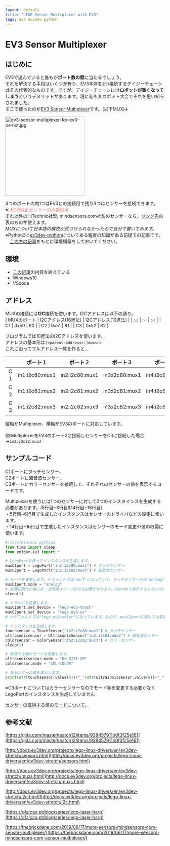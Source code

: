 ```yaml
---
layout: default
title: "LEGO Sensor Multiplexer with EV3"
tags: ev3 ev3dev-python
---
```


# EV3 Sensor Multiplexer

## はじめに
EV3で遊んでいると誰もが**ポート数の壁**に当たるでしょう。<br>
それを解決する手段はいくつか有り、EV3本体を2つ接続するデイジーチェーンはその代表的なものです。ですが、デイジーチェーンには**ロボットが重くなってしまう**というデメリットがあります。現に私も某ロボット大会でそれを思い知らされました。 <br>そこで使ったのが[EV3 Sensor Multiplexer](http://www.mindsensors.com/ev3-and-nxt/23-ev3-sensor-multiplexer-for-ev3-or-nxt)です。(以下MUX)↓

<img width="250" alt="ev3-sensor-multiplexer-for-ev3-or-nxt.jpg" src="https://qiita-image-store.s3.ap-northeast-1.amazonaws.com/0/2449798/66228ee7-5aff-d1c5-d6c6-90cd7a1e6a84.jpeg">

4つのポートの内1つはEV3との接続用で残り3つはセンサーを接続できます。※<font color="LightCoral">LEGO純正センサーのみ接続可</font><br>
それ以外のHiTechnic社製, mindsensors.com社製のセンサーなら、[リンク先](http://docs.ev3dev.org/projects/lego-linux-drivers/en/ev3dev-stretch/muxs.html#supported-multiplexers)の表のものが使えます。  <br>
*MUXについて日本語の解説が見つけられなかったので自分で書いてみます。*<br>
※Python3と[ev3dev-python](https://ev3dev-lang.readthedocs.io/projects/python-ev3dev/en/stable/)についてある程度の知識がある前提での記事です。  <br>
　[この方の記事](https://qiita.com/masterkeaton12/items/938457911b0f3f25e161)をもとに環境構築をしておいてください。<br>


## 環境
* [この記事](https://qiita.com/masterkeaton12/items/938457911b0f3f25e161)の内容を終えている<br>
* Windows10<br>
* VScode<br>

## アドレス
MUXの接続には**I2C**接続を使います。I2Cアドレスは以下の通り。<br>
| MUXのポート | I2Cアドレス(16進法) | I2Cアドレス(10進法) |
| :-: | :-: | :-: |
| C1 | 0x50 | 80 |
| C2 | 0x51 | 81 |
| C3 | 0x52 | 82 |

プログラムでは10進法のI2Cアドレスを使います。  <br>
アドレスの基本形は`[<parent-address>:]mux<n>`  <br>
これに沿ってフルアドレス一覧を作ると...<br>

| |ポート１|ポート２|ポート３|ポート４|
|:----:|:----:|:----:|:----:|:----:|
|C１|in1:i2c80:mux1|in2:i2c80:mux1|in3:i2c80:mux1|in4:i2c80:mux1|
|C２|in1:i2c81:mux2|in2:i2c81:mux2|in3:i2c81:mux2|in4:i2c81:mux2|
|C３|in1:i2c82:mux3|in2:i2c82:mux3|in3:i2c82:mux3|in4:i2c82:mux3|

縦軸がMultiplexer、横軸がEV3のポートに対応しています。<br>  
例:MultiplexerをEV3のポート2に接続しセンサーをC3に接続した場合→`in2:i2c82:mux3`<br>  

## サンプルコード
C1ポートにタッチセンサー、<br>
C2ポートに超音波センサー、<br>
C3ポートにカラーセンサーを接続して、それぞれのセンサーの値を表示するコードです。<br>

Multiplexerを使うには1つのセンサーに対して2つのインスタインスを生成する必要があります。(5行目~6行目&14行目~16行目)<br>
・5行目~6行目で生成したインスタンスはセンサーのドライバなどの設定に使います。<br>
・14行目~16行目で生成したインスタンスはセンサーのモード変更や値の取得に使います。<br>

``` sample.py
#!/usr/bin/env python3
from time import sleep
from ev3dev.ev3 import *

# LegoPortを使ってインスタンスを生成します。
muxC1port = LegoPort("in2:i2c80:mux1") # タッチセンサー
muxC2port = LegoPort("in2:i2c82:mux3") # 超音波センサー

# モードを変更します。デフォルトでは"uart"になっていて、タッチセンサーのみ"analog"に変更する必要があります。なので、muxC2portに関しては変更していません。
muxC1port.mode = "analog"
# 各種初期化の後には一定時間スリープさせる必要があります。VScodeで実行するときには1s、SSHや本体から実行するときには0.5sの遅延が必要です。
sleep(1)

# ドライバを変更します。
muxC1port.set_device = "lego-ev3-touch"
muxC2port.set_device = "lego-ev3-us"
# ※デフォルトでは"lego-ev3-color"になっています。なので、muxC2portに関しては変更していません。

# インスタンスを生成します。
touchsensor = TouchSensor("in2:i2c80:mux1") # タッチセンサー
ultrasonicsensor = UltrasonicSensor("in2:i2c81:mux2") # 超音波センサー
colorsensor = ColorSensor("in2:i2c82:mux3") # カラーセンサー
sleep(1)

# 取得する値のモードを変更します。
ultrasonicsensor.mode = "US-DIST-CM"
colorsensor.mode = "COL-COLOR"

# 各センサーの値を表示します。
print(str(touchsensor.value(0))+"_"+str(ultrasonicsensor.value(0))+"_"+str(colorsensor.value(0)))
```

※C3ポートについてはカラーセンサーなのでモード等を変更する必要がなくLegoPortのインスタンスを生成していません

[センサーの取得する値のモードについて。](http://docs.ev3dev.org/projects/lego-linux-drivers/en/ev3dev-stretch/sensor_data.html#)

## 参考文献
[https://qiita.com/masterkeaton12/items/938457911b0f3f25e161](https://qiita.com/masterkeaton12/items/938457911b0f3f25e161)

[http://docs.ev3dev.org/projects/lego-linux-drivers/en/ev3dev-stretch/sensors.html](http://docs.ev3dev.org/projects/lego-linux-drivers/en/ev3dev-stretch/sensors.html)

[http://docs.ev3dev.org/projects/lego-linux-drivers/en/ev3dev-stretch/muxs.html](http://docs.ev3dev.org/projects/lego-linux-drivers/en/ev3dev-stretch/muxs.html)

[http://docs.ev3dev.org/projects/lego-linux-drivers/en/ev3dev-stretch/i2c.html](http://docs.ev3dev.org/projects/lego-linux-drivers/en/ev3dev-stretch/i2c.html)

[https://ofalcao.pt/blog/series/lego-laser-harp](https://ofalcao.pt/blog/series/lego-laser-harp)

[https://thebrickdane.com/2019/06/17/more-sensors-mindsensors-com-sensor-multiplexer/](https://thebrickdane.com/2019/06/17/more-sensors-mindsensors-com-sensor-multiplexer/)

